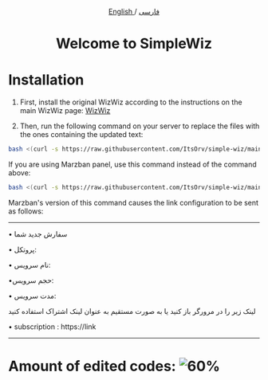 <p align="center">
  <a href="https://github.com/wizwizdev/wizwizxui-timebot" target="_blank" rel="noopener noreferrer"></a>
</p>

<p align="center">
	<a href="./README-en.md">
	English
	</a>
	/
	<a href="./README.md">
	فارسی
	</a>

</p>


<h1 align="center">Welcome to SimpleWiz</h1>

# Installation

1. First, install the original WizWiz according to the instructions on the main WizWiz page: [WizWiz](https://github.com/wizwizdev/wizwizxui-timebot)

2. Then, run the following command on your server to replace the files with the ones containing the updated text:

```sh
bash <(curl -s https://raw.githubusercontent.com/ItsOrv/simple-wiz/main/replace.sh)

```
If you are using Marzban panel, use this command instead of the command above:
```sh
bash <(curl -s https://raw.githubusercontent.com/ItsOrv/simple-wiz/main/replacemarz.sh)
```
Marzban's version of this command causes the link configuration to be sent as follows:
***
• سفارش جدید شما

• پروتکل: 

• نام سرویس:

•حجم سرویس:


• مدت سرویس:


لینک زیر را در مرورگر باز کنید یا به صورت مستقیم به عنوان لینک اشتراک استفاده کنید

• subscription : https://link
***

# Amount of edited codes: ![60%](https://progress-bar.dev/70/) 

